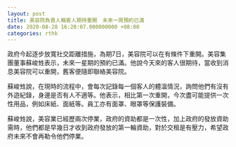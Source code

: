 ```yaml
---
layout: post
title: 美容院負責人稱客人期待重開　未來一周預約已滿
date: 2020-08-28 16:20:07.000000000 +08:00
categories: rthk
---
```


政府今起逐步放寬社交距離措施，為期7日，美容院可以在有條件下重開。美容集團董事蘇峻甡表示，未來一星期的預約已滿。他說今天來的客人很期待，當收到消息美容院可以重開，舊客便隨即聯絡美容院。

蘇峻甡說，在現時的流程中，會每次記錄每一個客人的體溫情況，詢問他們有沒有外遊紀錄，身邊是否有人不適等。他表示，相比第一次重開，今次盡可能提供一次性用品，例如床紙、面紙等。員工亦有面罩、眼罩等保護裝備。

蘇峻甡說，美容業已經歷兩次停業，政府的資助都是一次性，加上政府的發放資助需時，他們都是早幾日才收到政府發放的第一輪資助，對於交租是有壓力，希望政府未來不會再勒令他們停業。
